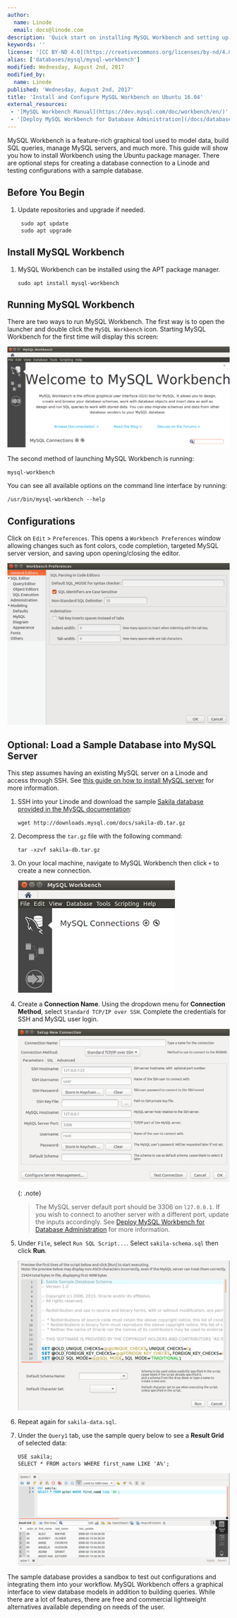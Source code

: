 ```yaml
---
author:
  name: Linode
  email: docs@linode.com
description: 'Quick start on installing MySQL Workbench and setting up a database connection'
keywords: ''
license: '[CC BY-ND 4.0](https://creativecommons.org/licenses/by-nd/4.0)'
alias: ['databases/mysql/mysql-workbench']
modified: Wednesday, August 2nd, 2017
modified_by:
  name: Linode
published: 'Wednesday, August 2nd, 2017'
title: 'Install and Configure MySQL Workbench on Ubuntu 16.04'
external_resources:
 - '[MySQL Workbench Manual](https://dev.mysql.com/doc/workbench/en/)'
 - '[Deploy MySQL Workbench for Database Administration](/docs/databases/mysql/deploy-mysql-workbench-for-database-administration)'
---
```


MySQL Workbench is a feature-rich graphical tool used to model data, build SQL queries, manage MySQL servers, and much more. This guide will show you how to install Workbench using the Ubuntu package manager. There are optional steps for creating a database connection to a Linode and testing configurations with a sample database.

## Before You Begin

1.  Update repositories and upgrade if needed.

         sudo apt update
         sudo apt upgrade

## Install MySQL Workbench


1.  MySQL Workbench can be installed using the APT package manager.

        sudo apt install mysql-workbench


## Running MySQL Workbench

There are two ways to run MySQL Workbench. The first way is to open the launcher and double click the `MySQL Workbench` icon. Starting MySQL Workbench for the first time will display this screen:

![MySQL Workbench First](/docs/assets/mysql-workbench-first.png)

The second method of launching MySQL Workbench is running: 

    mysql-workbench

You can see all available options on the command line interface by running:

    /usr/bin/mysql-workbench --help

## Configurations

Click on `Edit` > `Preferences`. This opens a `Workbench Preferences` window allowing changes such as font colors, code completion, targeted MySQL server version, and saving upon opening/closing the editor.

![MySQL Workbench Preferences](/docs/assets/mysql-workbench-preferences.png)

## Optional: Load a Sample Database into MySQL Server

This step assumes having an existing MySQL server on a Linode and access through SSH. See [this guide on how to install MySQL server](/docs/databases/mysql/install-mysql-on-ubuntu-14-04) for more information.

1.  SSH into your Linode and download the sample [Sakila database provided in the MySQL documentation](http://downloads.mysql.com/docs/sakila-db.tar.gz):

        wget http://downloads.mysql.com/docs/sakila-db.tar.gz

2.  Decompress the `tar.gz` file with the following command:

        tar -xzvf sakila-db.tar.gz

3.  On your local machine, navigate to MySQL Workbench then click `+` to create a new connection.

    ![MySQL Workbench Home](/docs/assets/mysql-workbench-home.png)

4.  Create a **Connection Name**. Using the dropdown menu for **Connection Method**, select `Standard TCP/IP over SSH`. Complete the credentials for SSH and MySQL user login.

    ![MySQL Workbench Connection](/docs/assets/mysql-workbench-connection.png)

    {: .note}
    >
    >The MySQL server default port should be 3306 on `l27.0.0.1`. If you wish to connect to another server with a different port, update the inputs accordingly. See [Deploy MySQL Workbench for Database Administration](/docs/databases/mysql/deploy-mysql-workbench-for-database-administration) for more information.

5.  Under `File`, select `Run SQL Script...`. Select `sakila-schema.sql` then click **Run**.

    ![MySQL Workbench Script](/docs/assets/mysql-workbench-run-script.png)

6.  Repeat again for `sakila-data.sql`.

7.  Under the `Query1` tab, use the sample query below to see a **Result Grid** of selected data:

        USE sakila;
        SELECT * FROM actors WHERE first_name LIKE 'A%';

    ![MySQL Workbench Query](/docs/assets/mysql-workbench-query.png)

The sample database provides a sandbox to test out configurations and integrating them into your workflow. MySQL Workbench offers a graphical interface to view database models in addition to building queries. While there are a lot of features, there are free and commercial lightweight alternatives available depending on needs of the user. 



